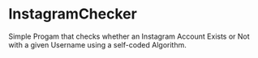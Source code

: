 # InstagramChecker
Simple Progam that checks whether an Instagram Account Exists or Not with a given Username using a self-coded Algorithm.
